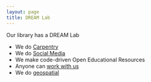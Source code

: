 ```yaml
---
layout: page
title: DREAM Lab
---
```


Our library has a DREAM Lab
- We do [Carpentry](https://ucsbcarpentry.github.ui)
- We do [Social Media](https://ucsb-dreamlab.github.io/socialmedia/)
- We make code-driven Open Educational Resources
- Anyone can [work with us](https://www.library.ucsb.edu/irc/aboutdreams)
- We do [geospatial](https://www.library.ucsb.edu/irc/spatial)
